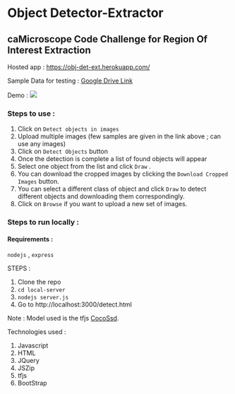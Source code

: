 # Object Detector-Extractor

## caMicroscope Code Challenge for Region Of Interest Extraction

Hosted app : https://obj-det-ext.herokuapp.com/

Sample Data for testing :  [Google Drive Link](https://drive.google.com/open?id=1KHQNxEshEsBMv0JRlQtX2jC6lyvPwQAe)

Demo :
![](final1.gif)


### Steps to use  :
1) Click on ``` Detect objects in images ```
2) Upload multiple images (few samples are given in the link above ; can use any images)
3) Click on ``` Detect Objects ``` button
4) Once the detection is complete a list of found objects will appear 
5) Select one object from the list and click ``` Draw ``` . 
6) You can download the cropped images by clicking the ``` Download Cropped Images ``` button.
7) You can select a different class of object and click ``` Draw ``` to detect different objects and downloading them correspondingly.
8) Click on ``` Browse ``` if  you want to upload a new set of images.


### Steps to run locally :

#### Requirements :
``` nodejs ``` , ``` express ```

STEPS :

1) Clone the repo 
2) ``` cd local-server ```
3) ``` nodejs server.js ```
4) Go to http://localhost:3000/detect.html

Note :
Model used is the tfjs [CocoSsd](https://github.com/tensorflow/tfjs-models/tree/master/coco-ssd).   

Technologies used :

1. Javascript
2. HTML
3. JQuery
4. JSZip
5. tfjs
6. BootStrap


